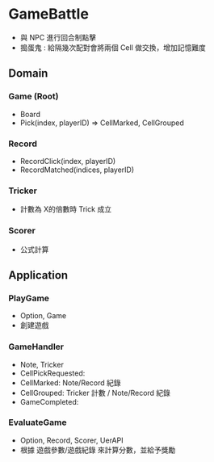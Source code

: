 # GameBattle
- 與 NPC 進行回合制點擊
- 搗蛋鬼 : 給隔幾次配對會將兩個 Cell 做交換，增加記憶難度 


## Domain

### Game (Root)
- Board
- Pick(index, playerID) => CellMarked, CellGrouped

### Record
- RecordClick(index, playerID)
- RecordMatched(indices, playerID)

### Tricker
- 計數為 X的倍數時 Trick 成立

### Scorer
- 公式計算

## Application

### PlayGame
* Option, Game
* 創建遊戲

### GameHandler
* Note, Tricker
* CellPickRequested: 
* CellMarked: Note/Record 紀錄
* CellGrouped: Tricker 計數 / Note/Record 紀錄
* GameCompleted:

### EvaluateGame
* Option, Record, Scorer, UerAPI
* 根據 遊戲參數/遊戲紀錄 來計算分數，並給予獎勵

